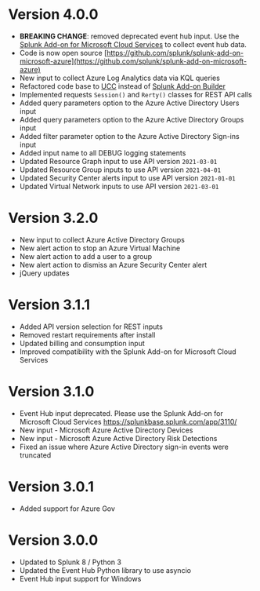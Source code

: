 # Version 4.0.0
* **BREAKING CHANGE**: removed deprecated event hub input. Use the [Splunk Add-on for Microsoft Cloud Services](https://splunkbase.splunk.com/app/3110/) to collect event hub data.
* Code is now open source [https://github.com/splunk/splunk-add-on-microsoft-azure](https://github.com/splunk/splunk-add-on-microsoft-azure)
* New input to collect Azure Log Analytics data via KQL queries
* Refactored code base to [UCC](https://github.com/splunk/addonfactory-ucc-generator) instead of [Splunk Add-on Builder](https://splunkbase.splunk.com/app/2962/)
* Implemented requests `Session()` and `Rerty()` classes for REST API calls
* Added query parameters option to the Azure Active Directory Users input
* Added query parameters option to the Azure Active Directory Groups input
* Added filter parameter option to the Azure Active Directory Sign-ins input
* Added input name to all DEBUG logging statements
* Updated Resource Graph input to use API version `2021-03-01`
* Updated Resource Group inputs to use API version `2021-04-01`
* Updated Security Center alerts input to use API version `2021-01-01`
* Updated Virtual Network inputs to use API version `2021-03-01`

# Version 3.2.0
* New input to collect Azure Active Directory Groups
* New alert action to stop an Azure Virtual Machine
* New alert action to add a user to a group
* New alert action to dismiss an Azure Security Center alert
* jQuery updates

# Version 3.1.1
* Added API version selection for REST inputs
* Removed restart requirements after install
* Updated billing and consumption input
* Improved compatibility with the Splunk Add-on for Microsoft Cloud Services

# Version 3.1.0
* Event Hub input deprecated.  Please use the Splunk Add-on for Microsoft Cloud Services https://splunkbase.splunk.com/app/3110/
* New input - Microsoft Azure Active Directory Devices
* New input - Microsoft Azure Active Directory Risk Detections
* Fixed an issue where Azure Active Directory sign-in events were truncated

# Version 3.0.1
* Added support for Azure Gov

# Version 3.0.0
* Updated to Splunk 8 / Python 3
* Updated the Event Hub Python library to use asyncio
* Event Hub input support for Windows
